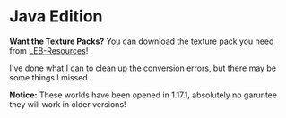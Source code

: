 # Java Edition

**Want the Texture Packs?** You can download the texture pack you need from [LEB-Resources](https://github.com/DBTDerpbox/LEB-Resources/releases/tag/R26)!

I've done what I can to clean up the conversion errors, but there may be some things I missed.

**Notice:** These worlds have been opened in 1.17.1, absolutely no garuntee they will work in older versions!